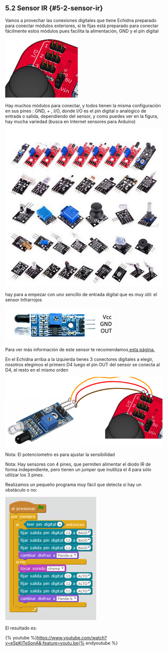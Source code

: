 ## 5.2 Sensor IR {#5-2-sensor-ir}

Vamos a provechar las conexiones digitales que tiene Echidna preparado para conectar módulos exteriores, si te fijas está preparado para conectar fácilmente estos módulos pues facilita la alimentación, GND y el pin digital

![](/images/image33.png)

Hay muchos módulos para conectar, y todos tienen la misma configuración en sus pines : GND, + , I/O, donde I/O es el pin digital o analógico de entrada o salida, dependiendo del sensor, y como puedes ver en la figura, hay mucha variedad (busca en Internet sensores para Arduino)

![](/images/image8.png)

hay para  a empezar con uno sencillo de entrada digital que es muy útil: el sensor Infrarrojos

![](/images/image28.png)

Para ver más información de este sensor te recomendamos[ esta página.](https://www.google.com/url?q=https://www.luisllamas.es/detectar-obstaculos-con-sensor-infrarrojo-y-arduino/&sa=D&ust=1513946282923000&usg=AFQjCNEtRW_FHKpsxaNaGxRTg8LrhdXQUQ)

En el Echidna arriba a la izquierda tienes 3 conectores digitales a elegir, nosotros elegimos el primero D4 luego el pin OUT del sensor se conecta al D4, el resto en el mismo orden

![](/images/image45.png)

Nota: El potenciometro es para ajustar la sensibilidad

Nota: Hay sensores con 4 pines, que permiten alimentar el diodo IR de forma independiente, pero tienen un jumper que inutiliza el 4 para sólo utilizar los 3 pines.

Realizamos un pequeño programa muy fácil que detecta si hay un obstáculo o no:

![](/images/image26.png)

El resultado es:

{% youtube %}https://www.youtube.com/watch?v=eSpKITeSonA&;feature=youtu.be{% endyoutube %}